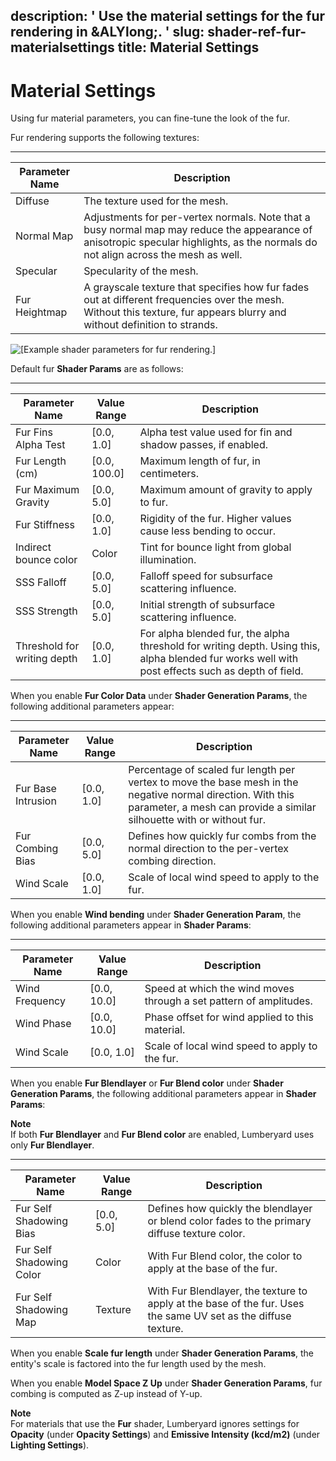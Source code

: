 description: ' Use the material settings for the fur rendering in &ALYlong;. '
slug: shader-ref-fur-materialsettings
title: Material Settings
---
# Material Settings<a name="shader-ref-fur-materialsettings"></a>

Using fur material parameters, you can fine\-tune the look of the fur\. 

Fur rendering supports the following textures:


****  

| Parameter Name | Description | 
| --- | --- | 
| Diffuse | The texture used for the mesh\. | 
| Normal Map | Adjustments for per\-vertex normals\. Note that a busy normal map may reduce the appearance of anisotropic specular highlights, as the normals do not align across the mesh as well\. | 
| Specular | Specularity of the mesh\. | 
| Fur Heightmap | A grayscale texture that specifies how fur fades out at different frequencies over the mesh\. Without this texture, fur appears blurry and without definition to strands\. | 

![\[Example shader parameters for fur rendering.\]](/images/userguide/shaders/shader-ref-fur-13-1.png)

Default fur **Shader Params** are as follows:


****  

| Parameter Name | Value Range | Description | 
| --- | --- | --- | 
| Fur Fins Alpha Test | \[0\.0, 1\.0\] | Alpha test value used for fin and shadow passes, if enabled\. | 
| Fur Length \(cm\) | \[0\.0, 100\.0\] | Maximum length of fur, in centimeters\. | 
| Fur Maximum Gravity | \[0\.0, 5\.0\] | Maximum amount of gravity to apply to fur\. | 
| Fur Stiffness | \[0\.0, 1\.0\] | Rigidity of the fur\. Higher values cause less bending to occur\. | 
| Indirect bounce color | Color | Tint for bounce light from global illumination\. | 
| SSS Falloff | \[0\.0, 5\.0\] | Falloff speed for subsurface scattering influence\. | 
| SSS Strength | \[0\.0, 5\.0\] | Initial strength of subsurface scattering influence\. | 
| Threshold for writing depth | \[0\.0, 1\.0\] | For alpha blended fur, the alpha threshold for writing depth\. Using this, alpha blended fur works well with post effects such as depth of field\. | 

When you enable **Fur Color Data** under **Shader Generation Params**, the following additional parameters appear:




****  

| Parameter Name | Value Range | Description | 
| --- | --- | --- | 
| Fur Base Intrusion | \[0\.0, 1\.0\] | Percentage of scaled fur length per vertex to move the base mesh in the negative normal direction\. With this parameter, a mesh can provide a similar silhouette with or without fur\. | 
| Fur Combing Bias | \[0\.0, 5\.0\] | Defines how quickly fur combs from the normal direction to the per\-vertex combing direction\. | 
| Wind Scale | \[0\.0, 1\.0\] | Scale of local wind speed to apply to the fur\. | 

When you enable **Wind bending** under **Shader Generation Param**, the following additional parameters appear in **Shader Params**:




****  

| Parameter Name | Value Range | Description | 
| --- | --- | --- | 
| Wind Frequency | \[0\.0, 10\.0\] | Speed at which the wind moves through a set pattern of amplitudes\. | 
| Wind Phase | \[0\.0, 10\.0\] | Phase offset for wind applied to this material\. | 
| Wind Scale | \[0\.0, 1\.0\] | Scale of local wind speed to apply to the fur\. | 

When you enable **Fur Blendlayer** or **Fur Blend color** under **Shader Generation Params**, the following additional parameters appear in **Shader Params**:

**Note**  
If both **Fur Blendlayer** and **Fur Blend color** are enabled, Lumberyard uses only **Fur Blendlayer**\.


****  

| Parameter Name | Value Range | Description | 
| --- | --- | --- | 
| Fur Self Shadowing Bias | \[0\.0, 5\.0\] | Defines how quickly the blendlayer or blend color fades to the primary diffuse texture color\. | 
| Fur Self Shadowing Color | Color | With Fur Blend color, the color to apply at the base of the fur\. | 
| Fur Self Shadowing Map | Texture | With Fur Blendlayer, the texture to apply at the base of the fur\. Uses the same UV set as the diffuse texture\. | 

When you enable **Scale fur length** under **Shader Generation Params**, the entity's scale is factored into the fur length used by the mesh\. 

When you enable **Model Space Z Up** under **Shader Generation Params**, fur combing is computed as Z\-up instead of Y\-up\.

**Note**  
For materials that use the **Fur** shader, Lumberyard ignores settings for **Opacity** \(under **Opacity Settings**\) and **Emissive Intensity \(kcd/m2\)** \(under **Lighting Settings**\)\.